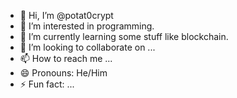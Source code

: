 - 👋 Hi, I’m @potat0crypt
- 👀 I’m interested in programming.
- 🌱 I’m currently learning some stuff like blockchain.
- 💞️ I’m looking to collaborate on ...
- 📫 How to reach me ...
- 😄 Pronouns: He/Him
- ⚡ Fun fact: ...

<!---
potat0crypt/potat0crypt is a ✨ special ✨ repository because its `README.md` (this file) appears on your GitHub profile.
You can click the Preview link to take a look at your changes.
--->
